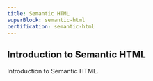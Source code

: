 ```yaml
---
title: Semantic HTML
superBlock: semantic-html
certification: semantic-html
---
```


## Introduction to Semantic HTML

Introduction to Semantic HTML.
